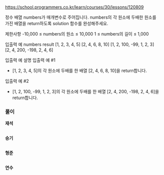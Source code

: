 https://school.programmers.co.kr/learn/courses/30/lessons/120809

정수 배열 numbers가 매개변수로 주어집니다. numbers의 각 원소에 두배한 원소를 가진 배열을 return하도록 solution 함수를 완성해주세요.

제한사항
-10,000 ≤ numbers의 원소 ≤ 10,000
1 ≤ numbers의 길이 ≤ 1,000


입출력 예
numbers	result
[1, 2, 3, 4, 5]	[2, 4, 6, 8, 10]
[1, 2, 100, -99, 1, 2, 3]	[2, 4, 200, -198, 2, 4, 6]


입출력 예 설명
입출력 예 #1

- [1, 2, 3, 4, 5]의 각 원소에 두배를 한 배열 [2, 4, 6, 8, 10]을 return합니다.

입출력 예 #2

- [1, 2, 100, -99, 1, 2, 3]의 각 원소에 두배를 한 배열 [2, 4, 200, -198, 2, 4, 6]을 return합니다.


### **풀이**

**재석**

```python

```

**승기**

```python

```

**형준**

```java

```

**연수**

```python

```
